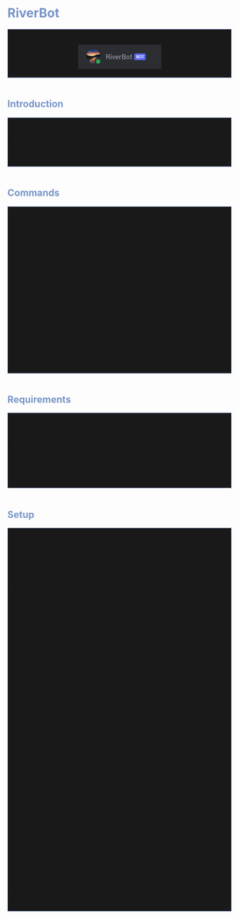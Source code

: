 <style>
h1, h2 {
    color: rgb(120, 150, 200);
}

.riverbot-div, .introduction-div, .requirements-div, .commands-div, .setup-div {
    background-color: rgb(25, 25, 25);
    padding: 15px;
    border-style: groove;
    border-width: 1px;
    border-color: rgb(120, 150, 200);
}

.riverbot-div {
    display: flex;
    align-items: center;
    justify-content: center;
    padding: 10px;
    padding-top: 20px;
    padding-bottom: 2px;
}
</style>

# RiverBot
<div class='riverbot-div'>
<div class='riverbot-img-div'>

![RiverBot icon](/img/icon.png)

</div>
</div>

</br>

## Introduction
<div class='introduction-div'>
    <p>This is the official repository for the Discord music bot application <b>RiverBot</b>. Here you can find all the information needed to set this bot up and all the available commands to use.</p>
</div>

</br>

## Commands
<div class='commands-div'>
<p>The bot supports the following commands:</p>

<p><b>[/rplay or /rp] [&lt;YT link&gt; or search]:</b> to play or add the song to the queue;</p>

<p>e.g.: </br>
    &emsp;/rplay https://www.youtube.com/watch?v=dQw4w9WgXcQ </br>
    &emsp;/rp The Sound of Silence</p>

<p><b>[/rqueue or /rq ]:</b> to show all songs queued;</p>

<p><b>[/rpause or /rs]:</b> to pause current song;</p>

<p><b>[/rresume or /rr]:</b> to resume playing;</p>

<p><b>[/rjoin or /rj]:</b> to join the channel;</p>

<p><b>[/rleave or /rl]:</b> to leave the channel;</p>

<p><b>[/rclean or /rc]:</b> to clean queue and stop playing.</p>
</div>

</br>

## Requirements
<div class="requirements-div">
<p>The initial requirements for this project are:</p>

<p><b>Python 3.10</b> -> <a href='https://www.python.org/downloads/'>https://www.python.org/downloads/</a></p>

<p><b>Pip 22.0.4</b>  -> Pip will come with Python 3.4+ or Python 2.7.9+</p>

<p><b>FFmpeg 6.1.1</b> -> <a href='https://www.ffmpeg.org/download.html'>https://www.ffmpeg.org/download.html</a></p>
</div>

</br>

## Setup
<div class='setup-div'>
<p>Sign up and sign in to your Discord account at <a href='https://discord.com/login'>https://discord.com/login</a>.</p>

<p>Access the Discord Developer Portal at <a href='https://discord.com/developers/applications'>https://discord.com/developers/applications</a>.</p>

<p>Click on the "New Application" button in the upper right corner, type the name of your bot, accept Discord's ToS and Policy and then hit the "Create" button.</p>

<p>Go to your application page (something like <a href='https://discord.com/developers/applications/1213555928457023568/information'>https://discord.com/developers/applications/1213555928457023568/information</a>), click on "OAuth2" in the left side, click on "Reset Secret" in the "Client information" area, confirm your password and copy your new "CLIENT SECRET" (something like ar567b1uS_-JZXwsG28Mmidm_j3j1jTC).</p>

<p>Still on this page, scroll down to "OAuth2 URL Generator", select the "bot" option on "SCOPES", select all permissions your bot will need on "BOT PERMISSIONS" (for a personal bot you can leave it as "Administrator"), copy and access the link on "GENERATED URL", select which server you want to invite the bot to and then click on "Authorize" button.</p>

<p>Go back to your application page and click on "Bot" in the left side, scroll down to "Privileged Gateway Intents" and make sure all three intents (Presence Intent, Server Members Intent and Message Content Intent) are turned on.</p>

<p>Download or clone the source code from this repository, place the unzipped ffmpeg folder (see Requirements above) in the project root, create a .env file and paste <i>DISCORD_TOKEN="YOUR_CLIENT_SECRET_HERE"</i> into it.</p>

<p>e.g.:</br>  &emsp;&emsp;<i>DISCORD_TOKEN="ar567b1uS_-JZXwsG28Mmidm_j3j1jTC"</i></p>

<p>Open a terminal/cmd window in the root of the project and type <i>python -m venv project_env</i> followed by <i>project_env\Scripts\activate.bat</i>. The first command creates a Virtual Environment for the project and the second one activates it. If you are using a Linux distro, switch the second command for <i>source project_env/bin/activate</i>.</p>
    
<p>After that, type <i>pip install -r requirements.txt</i> to download the additional dependencies.</p>

<p>Lastly, type <i>python main.py</i> to run your bot. You should see the bot going online on the Discord server you invited it to. You can now use the commands (see Commands above) to play songs on the server.</p>
</div>
